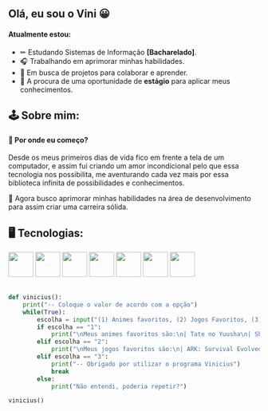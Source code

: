 ## Olá, eu sou o Vini 😀

#### Atualmente estou:
* ✏ Estudando Sistemas de Informação **[Bacharelado]**.
* 🎧 Trabalhando em aprimorar minhas habilidades.
* 📱 Em busca de projetos para colaborar e aprender.
* 💼 A procura de uma oportunidade de **estágio** para aplicar meus conhecimentos.

## 🕹 Sobre mim:
#### 🧐 Por onde eu começo?  <br>
Desde os meus primeiros dias de vida fico em frente a tela de um computador, e assim fui criando um amor incondicional pelo que essa tecnologia nos possibilita, 
me aventurando cada vez mais por essa biblioteca infinita de possibilidades e conhecimentos. <br>

📖 Agora busco aprimorar minhas habilidades na área de desenvolvimento para assim criar uma carreira sólida.
## 🖥 Tecnologias:
<div> 
    <img width="50px" src="https://cdn.jsdelivr.net/gh/devicons/devicon/icons/html5/html5-original.svg" />
    <img width="50px" src="https://cdn.jsdelivr.net/gh/devicons/devicon/icons/css3/css3-original.svg" />
    <img width="50px" src="https://cdn.jsdelivr.net/gh/devicons/devicon/icons/python/python-original.svg" />
    <img width="50px" src="https://cdn.jsdelivr.net/gh/devicons/devicon/icons/javascript/javascript-original.svg" />
    <img width="50px" src="https://cdn.jsdelivr.net/gh/devicons/devicon/icons/photoshop/photoshop-plain.svg" />
    <img width="50px" src="https://cdn.jsdelivr.net/gh/devicons/devicon/icons/bootstrap/bootstrap-original.svg" />
    <img width="50px" src="https://cdn.jsdelivr.net/gh/devicons/devicon/icons/flask/flask-original.svg" />


</div>
<br>

~~~python
def vinicius():
    print("-- Coloque o valor de acordo com a opção")
    while(True):
        escolha = input("(1) Animes favoritos, (2) Jogos Favoritos, (3) Sair: ")
        if escolha == "1":
            print("\nMeus animes favoritos são:\n| Tate no Yuusha\n| Shingeki no Kyojin\n| Kiznaiver\n")
        elif escolha == "2":
            print("\nMeus jogos favoritos são:\n| ARK: Survival Evolved\n| Grand Chase\n| Kenshi\n")
        elif escolha == "3":
            print("-- Obrigado por utilizar o programa Vinicius")
            break
        else:
            print("Não entendi, poderia repetir?")

vinicius()
~~~
